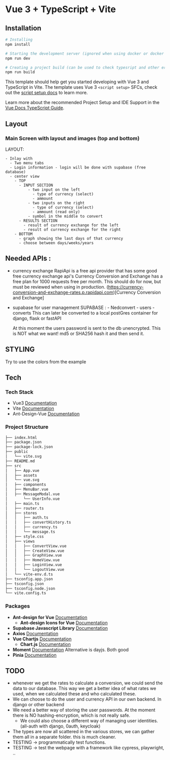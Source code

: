 # Vue 3 + TypeScript + Vite

## Installation

```bash
# Installing
npm install

# Starting the development server (ignored when using docker or docker compose)
npm run dev

# Creating a project build (can be used to check typesript and other errors before merging)
npm run build
```

This template should help get you started developing with Vue 3 and TypeScript in Vite. The template uses Vue 3 `<script setup>` SFCs, check out the [script setup docs](https://v3.vuejs.org/api/sfc-script-setup.html#sfc-script-setup) to learn more.

Learn more about the recommended Project Setup and IDE Support in the [Vue Docs TypeScript Guide](https://vuejs.org/guide/typescript/overview.html#project-setup).


## Layout

### Main Screen with layout and images (top and bottom)

LAYOUT:

    - Inlay with 
      - Two menu tabs
      - Login information - login will be done with supabase (free database)
      - center view
        - TOP
          - INPUT SECTION
              - two input on the left 
                - type of currency (select)
                - ammount
              - two inputs on the right 
                - type of currency (select)
                - ammount (read only)
              - symbol in the middle to convert
          - RESULTS SECTION
            - result of currency exchange for the left
            - result of currency exchange for the right
        - BOTTOM
          - graph showing the last days of that currency
          - choose between days/weeks/years

## Needed APIs :

  - currency exchange
    RapiApi is a free api provider that has some good free currency exchange api's
    Currency Conversion and Exchange has a free plan for 1000 requests free per month. This should do for now, but must be reviewed when using in production.
    (https://currency-conversion-and-exchange-rates.p.rapidapi.com)[Currency Conversion and Exchange]
- supabase for user management
    SUPABASE :
        - Nedconvert - users
                     - converts
    This can later be converted to a local postGres container for django, flask or fastAPI

    At this moment the users password is sent to the db unencrypted. This is NOT what we want! md5 or SHA256 hash it and then send it.

## STYLING

Try to use the colors from the example

## Tech

### Tech Stack

* Vue3  [Documentation](https://vuejs.org/)
* Vite [Documentation](https://vite.dev/)
* Ant-Design-Vue [Documentation](https://www.antdv.com/)

### Project Structure

```markdown
├── index.html
├── package.json
├── package-lock.json
├── public
│   └── vite.svg
├── README.md
├── src
│   ├── App.vue
│   ├── assets
│   └── vue.svg
│   ├── components
│   ├── MenuBar.vue
│   ├── MessageModal.vue
│       └── UserInfo.vue
│   ├── main.ts
│   ├── router.ts
│   ├── stores
│   │   ├── auth.ts
│   │   ├── convertHistory.ts
│   │   ├── currency.ts
│   │   └── message.ts
│   ├── style.css
│   ├── views
│   │   ├── ConvertView.vue
│   │   ├── CreateView.vue
│   │   ├── GraphView.vue
│   │   ├── HomeView.vue
│   │   ├── LoginView.vue
│   │   └── LogoutView.vue
│   └── vite-env.d.ts
├── tsconfig.app.json
├── tsconfig.json
├── tsconfig.node.json
└── vite.config.ts

```

### Packages

- **Ant-design for Vue** [Documentation](https://www.antdv.com/)
  - **Ant-design Icons for Vue** [Documentation](https://https://antdv.com/components/icon)
- **Supabase Javascript Library** [Documentation](https://https://github.com/supabase/supabase-js)
- **Axios** [Documentation](https://https://github.com/imcvampire/vue-axios#readme)
- **Vue Chartjs** [Documentation](https://https://vue-chartjs.org/)
  - **Chart.js** [Documentation](https://https://vue-chartjs.org/)
- **Moment** [Documentation](https://https://momentjs.com/) Alternative is dayjs. Both good
- **Pinia**  [Documentation](https://https://pinia.vuejs.org/)

##  TODO

- whenever we get the rates to calculate a conversion, we could send the data to our database. This way we get a better
    idea of what rates we used, when we calculated these and who calculated these.
- We can choose to do the user and currency API in our own backend. In django or other backend
- We need a better way of storing the user passwords. At the moment there is NO hashing-encryption, which is not really safe.
  - We could also choose a different way of managing user identities. (all-auth with django, 0auth, keycloak)
- The types are now all scattered in the various stores, we can gather them all in a separate folder. this is much cleaner.
- TESTING -> programmatically test functions.
- TESTING -> test the webpage with a framework like cypress, playwright, ..